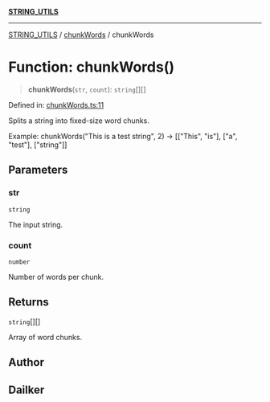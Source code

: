 [**STRING_UTILS**](../../README.md)

***

[STRING_UTILS](../../README.md) / [chunkWords](../README.md) / chunkWords

# Function: chunkWords()

> **chunkWords**(`str`, `count`): `string`[][]

Defined in: [chunkWords.ts:11](https://github.com/dailker/everyutil/blob/ca15d4ba82b4dab8856e30bbbb2cca49cda98414/src/string/chunkWords.ts#L11)

Splits a string into fixed-size word chunks.

Example: chunkWords("This is a test string", 2) → [["This", "is"], ["a", "test"], ["string"]]

## Parameters

### str

`string`

The input string.

### count

`number`

Number of words per chunk.

## Returns

`string`[][]

Array of word chunks.

## Author

## Dailker
